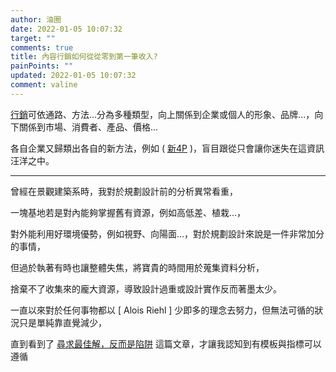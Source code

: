 ```yaml
---
author: 油圈
date: 2022-01-05 10:07:32
target: ""
comments: true
title: 內容行銷如何從從零到第一筆收入?
painPoints: ""
updated: 2022-01-05 10:07:32
comment: valine
---
```

[行銷](https://en.wikipedia.org/wiki/Marketing)可依通路、方法...分為多種類型，向上關係到企業或個人的形象、品牌...，向下關係到市場、消費者、產品、價格...

各自企業又歸類出各自的新方法，例如 ( [新4P](https://www.managertoday.com.tw/articles/view/64145?) )，盲目跟從只會讓你迷失在這資訊汪洋之中。

---

曾經在景觀建築系時，我對於規劃設計前的分析異常看重，

一塊基地若是對內能夠掌握舊有資源，例如高低差、植栽...，

對外能利用好環境優勢，例如視野、向陽面...，對於規劃設計來說是一件非常加分的事情，

但過於執著有時也讓整體失焦，將寶貴的時間用於蒐集資料分析，

捨棄不了收集來的龐大資源，導致設計過重或設計實作反而著墨太少。

一直以來對於任何事物都以 [ Alois Riehl ] 少即多的理念去努力，但無法可循的狀況只是單純靠直覺減少，

直到看到了 [尋求最佳解，反而是陷阱](https://www.businessweekly.com.tw/careers/blog/3008293) 這篇文章，才讓我認知到有模板與指標可以遵循


